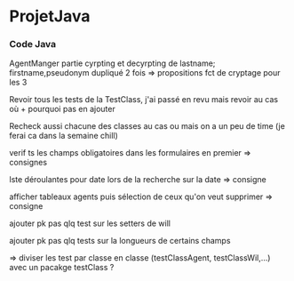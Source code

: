 # ProjetJava



### Code Java

AgentManger partie cyrpting et decyrpting de lastname; firstname,pseudonym dupliqué 2 fois => propositions fct de cryptage pour les 3 

Revoir tous les tests de la TestClass, j'ai passé en revu mais revoir au cas où + pourquoi pas en ajouter



Recheck aussi chacune des classes au cas ou mais on a un peu de time (je ferai ca dans la semaine chill)

verif ts les champs obligatoires dans les formulaires en premier => consignes

lste déroulantes pour date lors de la recherche sur la date => consigne

afficher tableaux agents puis sélection de ceux qu'on veut supprimer => consigne

ajouter pk pas qlq test sur les setters de will

ajouter pk pas qlq tests sur la longueurs de certains champs 

=> diviser les test par classe en classe (testClassAgent, testClassWil,...) avec un pacakge testClass ?